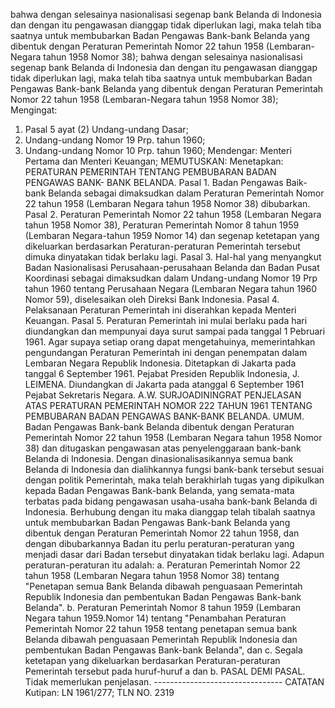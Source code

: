  bahwa dengan selesainya nasionalisasi segenap bank Belanda di Indonesia dan dengan itu pengawasan dianggap tidak diperlukan lagi, maka telah tiba saatnya untuk membubarkan Badan Pengawas Bank-bank Belanda yang dibentuk dengan Peraturan Pemerintah Nomor 22 tahun 1958 (Lembaran-Negara tahun 1958 Nomor 38); bahwa dengan selesainya nasionalisasi segenap bank Belanda di Indonesia dan dengan itu pengawasan dianggap tidak diperlukan lagi, maka telah tiba saatnya untuk membubarkan Badan Pengawas Bank-bank Belanda yang dibentuk dengan Peraturan Pemerintah Nomor 22 tahun 1958 (Lembaran-Negara tahun 1958 Nomor 38);
Mengingat:

1. Pasal 5 ayat (2) Undang-undang Dasar;
2. Undang-undang Nomor 19 Prp. tahun 1960;
3. Undang-undang Nomor 10 Prp. tahun 1960; Mendengar: Menteri Pertama dan Menteri Keuangan;
MEMUTUSKAN:
 Menetapkan: PERATURAN PEMERINTAH TENTANG PEMBUBARAN BADAN PENGAWAS BANK- BANK BELANDA. Pasal 1. Badan Pengawas Baik-bank Belanda sebagai dimaksudkan dalam Peraturan Pemerintah Nomor 22 tahun 1958 (Lembaran Negara tahun 1958 Nomor 38) dibubarkan. Pasal 2. Peraturan Pemerintah Nomor 22 tahun 1958 (Lembaran Negara tahun 1958 Nomor 38), Peraturan Pemerintah Nomor 8 tahun 1959 (Lembaran Negara-tahun 1959 Nomor 14) dan segenap ketetapan yang dikeluarkan berdasarkan Peraturan-peraturan Pemerintah tersebut dimuka dinyatakan tidak berlaku lagi. Pasal 3. Hal-hal yang menyangkut Badan Nasionalisasi Perusahaan-perusahaan Belanda dan Badan Pusat Koordinasi sebagai dimaksudkan dalam Undang-undang Nomor 19 Prp tahun 1960 tentang Perusahaan Negara (Lembaran Negara tahun 1960 Nomor 59), diselesaikan oleh Direksi Bank Indonesia. Pasal 4. Pelaksanaan Peraturan Pemerintah ini diserahkan kepada Menteri Keuangan. Pasal 5. Peraturan Pemerintah ini mulai berlaku pada hari diundangkan dan mempunyai daya surut sampai pada tanggal 1 Pebruari 1961. Agar supaya setiap orang dapat mengetahuinya, memerintahkan pengundangan Peraturan Pemerintah ini dengan penempatan dalam Lembaran Negara Republik Indonesia. Ditetapkan di Jakarta pada tanggal 6 September 1961. Pejabat Presiden Republik Indonesia, J. LEIMENA. Diundangkan di Jakarta pada atanggal 6 September 1961 Pejabat Sekretaris Negara. A.W. SURJOADININGRAT PENJELASAN ATAS PERATURAN PEMERINTAH NOMOR 222 TAHUN 1961 TENTANG PEMBUBARAN BADAN PENGAWAS BANK-BANK BELANDA. UMUM. Badan Pengawas Bank-bank Belanda dibentuk dengan Peraturan Pemerintah Nomor 22 tahun 1958 (Lembaran Negara tahun 1958 Nomor 38) dan ditugaskan pengawasan atas penyelenggaraan bank-bank Belanda di Indonesia. Dengan dinasionalisasikannya semua bank Belanda di Indonesia dan dialihkannya fungsi bank-bank tersebut sesuai dengan politik Pemerintah, maka telah berakhirlah tugas yang dipikulkan kepada Badan Pengawas Bank-bank Belanda, yang semata-mata terbatas pada bidang pengawasan usaha-usaha bank-bank Belanda di Indonesia. Berhubung dengan itu maka dianggap telah tibalah saatnya untuk membubarkan Badan Pengawas Bank-bank Belanda yang dibentuk dengan Peraturan Pemerintah Nomor 22 tahun 1958, dan dengan dibubarkannya Badan itu perlu peraturan-peraturan yang menjadi dasar dari Badan tersebut dinyatakan tidak berlaku lagi. Adapun peraturan-peraturan itu adalah:
a. Peraturan Pemerintah Nomor 22 tahun 1958 (Lembaran Negara tahun 1958 Nomor 38) tentang "Penetapan semua Bank Belanda dibawah penguasaan Pemerintah Republik Indonesia dan pembentukan Badan Pengawas Bank-bank Belanda". b. Peraturan Pemerintah Nomor 8 tahun 1959 (Lembaran Negara tahun 1959.Nomor 14) tentang "Penambahan Peraturan Pemerintah Nomor 22 tahun 1958 tentang penetapan semua bank Belanda dibawah penguasaan Pemerintah Republik Indonesia dan pembentukan Badan Pengawas Bank-bank Belanda", dan c. Segala ketetapan yang dikeluarkan berdasarkan Peraturan-peraturan Pemerintah tersebut pada huruf-huruf a dan b. PASAL DEMI PASAL. Tidak memerlukan penjelasan. -------------------------------- CATATAN Kutipan: LN 1961/277; TLN NO. 2319